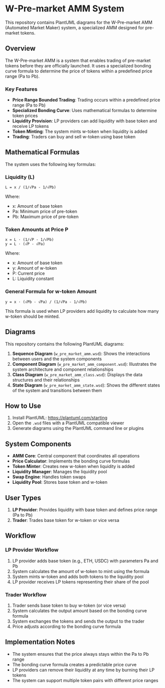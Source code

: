 # W-Pre-market AMM System

This repository contains PlantUML diagrams for the W-Pre-market AMM (Automated Market Maker) system, a specialized AMM designed for pre-market tokens.

## Overview

The W-Pre-market AMM is a system that enables trading of pre-market tokens before they are officially launched. It uses a specialized bonding curve formula to determine the price of tokens within a predefined price range (Pa to Pb).

### Key Features

- **Price Range Bounded Trading**: Trading occurs within a predefined price range (Pa to Pb)
- **Specialized Bonding Curve**: Uses mathematical formulas to determine token prices
- **Liquidity Provision**: LP providers can add liquidity with base token and receive LP tokens
- **Token Minting**: The system mints w-token when liquidity is added
- **Trading**: Traders can buy and sell w-token using base token

## Mathematical Formulas

The system uses the following key formulas:

### Liquidity (L)
```
L = x / (1/√Pa - 1/√Pb)
```
Where:
- x: Amount of base token
- Pa: Minimum price of pre-token
- Pb: Maximum price of pre-token

### Token Amounts at Price P
```
x = L · (1/√P - 1/√Pb)
y = L · (√P - √Pa)
```
Where:
- x: Amount of base token
- y: Amount of w-token
- P: Current price
- L: Liquidity constant

### General Formula for w-token Amount
```
y = x · (√Pb - √Pa) / (1/√Pa - 1/√Pb)
```
This formula is used when LP providers add liquidity to calculate how many w-token should be minted.

## Diagrams

This repository contains the following PlantUML diagrams:

1. **Sequence Diagram** (`w_pre_market_amm.wsd`): Shows the interactions between users and the system components
2. **Component Diagram** (`w_pre_market_amm_component.wsd`): Illustrates the system architecture and component relationships
3. **Class Diagram** (`w_pre_market_amm_class.wsd`): Displays the data structures and their relationships
4. **State Diagram** (`w_pre_market_amm_state.wsd`): Shows the different states of the system and transitions between them

## How to Use

1. Install PlantUML: https://plantuml.com/starting
2. Open the `.wsd` files with a PlantUML compatible viewer
3. Generate diagrams using the PlantUML command line or plugins

## System Components

- **AMM Core**: Central component that coordinates all operations
- **Price Calculator**: Implements the bonding curve formulas
- **Token Minter**: Creates new w-token when liquidity is added
- **Liquidity Manager**: Manages the liquidity pool
- **Swap Engine**: Handles token swaps
- **Liquidity Pool**: Stores base token and w-token

## User Types

1. **LP Provider**: Provides liquidity with base token and defines price range (Pa to Pb)
2. **Trader**: Trades base token for w-token or vice versa

## Workflow

### LP Provider Workflow
1. LP provider adds base token (e.g., ETH, USDC) with parameters Pa and Pb
2. System calculates the amount of w-token to mint using the formula
3. System mints w-token and adds both tokens to the liquidity pool
4. LP provider receives LP tokens representing their share of the pool

### Trader Workflow
1. Trader sends base token to buy w-token (or vice versa)
2. System calculates the output amount based on the bonding curve formula
3. System exchanges the tokens and sends the output to the trader
4. Price adjusts according to the bonding curve formula

## Implementation Notes

- The system ensures that the price always stays within the Pa to Pb range
- The bonding curve formula creates a predictable price curve
- LP providers can remove their liquidity at any time by burning their LP tokens
- The system can support multiple token pairs with different price ranges 
